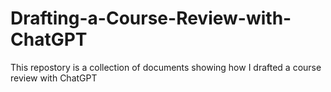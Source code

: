# Drafting-a-Course-Review-with-ChatGPT
This repostory is a collection of documents showing how I drafted a course review with ChatGPT
